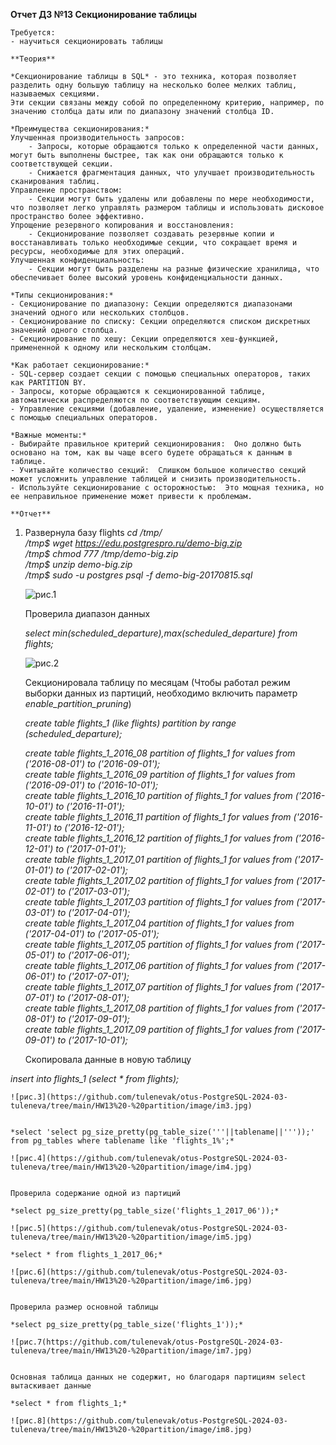 **Отчет ДЗ №13 Секционирование таблицы**  
   
	Требуется:   
	- научиться секционировать таблицы     
  
	**Теория**  
  
	*Секционирование таблицы в SQL* - это техника, которая позволяет разделить одну большую таблицу на несколько более мелких таблиц, называемых секциями.   
	Эти секции связаны между собой по определенному критерию, например, по значению столбца даты или по диапазону значений столбца ID.  
  
	*Преимущества секционирования:*  
	Улучшенная производительность запросов:    
		- Запросы, которые обращаются только к определенной части данных, могут быть выполнены быстрее, так как они обращаются только к соответствующей секции.  
		- Снижается фрагментация данных, что улучшает производительность сканирования таблиц.  
	Управление пространством:  
		- Секции могут быть удалены или добавлены по мере необходимости, что позволяет легко управлять размером таблицы и использовать дисковое пространство более эффективно.  
	Упрощение резервного копирования и восстановления:  
		- Секционирование позволяет создавать резервные копии и восстанавливать только необходимые секции, что сокращает время и ресурсы, необходимые для этих операций.  
	Улучшенная конфиденциальность:  
		- Секции могут быть разделены на разные физические хранилища, что обеспечивает более высокий уровень конфиденциальности данных.  
  
	*Типы секционирования:*  
	- Секционирование по диапазону: Секции определяются диапазонами значений одного или нескольких столбцов.  
	- Секционирование по списку: Секции определяются списком дискретных значений одного столбца.  
	- Секционирование по хешу: Секции определяются хеш-функцией, примененной к одному или нескольким столбцам.  
  
	*Как работает секционирование:*  
	- SQL-сервер создает секции с помощью специальных операторов, таких как PARTITION BY.  
	- Запросы, которые обращаются к секционированной таблице, автоматически распределяются по соответствующим секциям.  
	- Управление секциями (добавление, удаление, изменение) осуществляется с помощью специальных операторов.  

	*Важные моменты:*  
	- Выбирайте правильное критерий секционирования:  Оно должно быть основано на том, как вы чаще всего будете обращаться к данным в таблице.  
	- Учитывайте количество секций:  Слишком большое количество секций может усложнить управление таблицей и снизить производительность.  
	- Используйте секционирование с осторожностью:  Это мощная техника, но ее неправильное применение может привести к проблемам.  
  
	**Отчет**  
  
1. Развернула базу flights
	*cd /tmp/  
	/tmp$ wget https://edu.postgrespro.ru/demo-big.zip  
	/tmp$ chmod 777 /tmp/demo-big.zip  
	/tmp$ unzip demo-big.zip  
	/tmp$ sudo -u postgres psql -f demo-big-20170815.sql*  
  
	![рис.1](https://github.com/tulenevak/otus-PostgreSQL-2024-03-tuleneva/tree/main/HW13%20-%20partition/image/im1.jpg)   
  
  	
	Проверила диапазон данных  
  
	*select min(scheduled_departure),max(scheduled_departure) from flights;*  
  
	![рис.2](https://github.com/tulenevak/otus-PostgreSQL-2024-03-tuleneva/tree/main/HW13%20-%20partition/image/im2.jpg)   
  
  	
	Секционировала таблицу по месяцам (Чтобы работал режим выборки данных из партиций, необходимо включить параметр *enable_partition_pruning*)    
  
	*create table flights_1 (like flights) partition by range (scheduled_departure);*  
  
	*create table flights_1_2016_08 partition of flights_1 for values from ('2016-08-01') to ('2016-09-01');  
	create table flights_1_2016_09 partition of flights_1 for values from ('2016-09-01') to ('2016-10-01');  
	create table flights_1_2016_10 partition of flights_1 for values from ('2016-10-01') to ('2016-11-01');  
	create table flights_1_2016_11 partition of flights_1 for values from ('2016-11-01') to ('2016-12-01');  
	create table flights_1_2016_12 partition of flights_1 for values from ('2016-12-01') to ('2017-01-01');  
	create table flights_1_2017_01 partition of flights_1 for values from ('2017-01-01') to ('2017-02-01');  
	create table flights_1_2017_02 partition of flights_1 for values from ('2017-02-01') to ('2017-03-01');  
	create table flights_1_2017_03 partition of flights_1 for values from ('2017-03-01') to ('2017-04-01');  
	create table flights_1_2017_04 partition of flights_1 for values from ('2017-04-01') to ('2017-05-01');  
	create table flights_1_2017_05 partition of flights_1 for values from ('2017-05-01') to ('2017-06-01');  
	create table flights_1_2017_06 partition of flights_1 for values from ('2017-06-01') to ('2017-07-01');  
	create table flights_1_2017_07 partition of flights_1 for values from ('2017-07-01') to ('2017-08-01');  
	create table flights_1_2017_08 partition of flights_1 for values from ('2017-08-01') to ('2017-09-01');  
	create table flights_1_2017_09 partition of flights_1 for values from ('2017-09-01') to ('2017-10-01');*  
	
  	
	Скопировала данные в новую таблицу  
  
 *insert into flights_1 (select * from flights);*  
  
	![рис.3](https://github.com/tulenevak/otus-PostgreSQL-2024-03-tuleneva/tree/main/HW13%20-%20partition/image/im3.jpg)   
   
  
	*select 'select pg_size_pretty(pg_table_size('''||tablename||'''));' from pg_tables where tablename like 'flights_1%';*  
  
	![рис.4](https://github.com/tulenevak/otus-PostgreSQL-2024-03-tuleneva/tree/main/HW13%20-%20partition/image/im4.jpg)   
   
  	
	Проверила содержание одной из партиций  
  
	*select pg_size_pretty(pg_table_size('flights_1_2017_06'));*  
  
	![рис.5](https://github.com/tulenevak/otus-PostgreSQL-2024-03-tuleneva/tree/main/HW13%20-%20partition/image/im5.jpg)    
  
	*select * from flights_1_2017_06;*  
  
	![рис.6](https://github.com/tulenevak/otus-PostgreSQL-2024-03-tuleneva/tree/main/HW13%20-%20partition/image/im6.jpg)   
  
  	
	Проверила размер основной таблицы  
  
	*select pg_size_pretty(pg_table_size('flights_1'));*  
  
	![рис.7(https://github.com/tulenevak/otus-PostgreSQL-2024-03-tuleneva/tree/main/HW13%20-%20partition/image/im7.jpg)   
    
  	
	Основная таблица данных не содержит, но благодаря партициям select вытаскивает данные   
  
	*select * from flights_1;*  
  
	![рис.8](https://github.com/tulenevak/otus-PostgreSQL-2024-03-tuleneva/tree/main/HW13%20-%20partition/image/im8.jpg)     
  	
	
	
	
	
	
	
	
	
	
	
	
	
	
	

  
    
